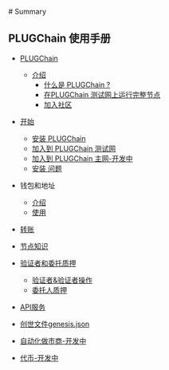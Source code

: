 ‌# Summary​

## PLUGChain 使用手册


* [PLUGChain](README.md)

    * [介绍]()
        * [什么是 PLUGChain ?](README.md)
        * [在PLUGChain 测试网上运行完整节点](/cn/testnet.md)
        * [加入社区]()
    
* [开始]()    

    * [安装 PLUGChain](/cn/installation.md)    
    * [加入到 PLUGChain 测试网](/cn/testnet.md)    
    * [加入到 PLUGChain 主网-开发中]()
    * [安装 问题]()    
* 钱包和地址
    * [介绍](/cn/basic/accounts-faq.md)
    * [使用](/cn/basic/accounts.md)
* [转账](/cn/basic/tx.md) 
* [节点知识](/cn/node/README.md)  
* [验证者和委托质押]()
    * [验证者&验证者操作](/cn/validator.md)   
    * [委托人质押](/cn/delegator-setup.md)   
* [API服务](/cn/api/swagger-api.md)
* [创世文件genesis.json](/cn/basic/genesis.md)   
* [自动化做市商-开发中]()   
* [代币-开发中]()   